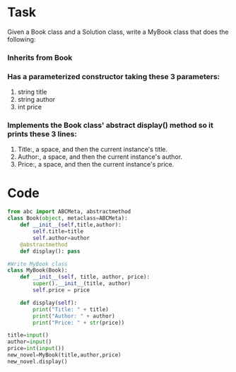 # Task 
Given a Book class and a Solution class, write a MyBook class that does the following:

### Inherits from Book
### Has a parameterized constructor taking these 3 parameters:
1. string title
2. string author
3. int price

### Implements the Book class' abstract display() method so it prints these 3 lines:
1. Title:, a space, and then the current instance's title.
2. Author:, a space, and then the current instance's author.
3. Price:, a space, and then the current instance's price.

# Code 
```python 
from abc import ABCMeta, abstractmethod
class Book(object, metaclass=ABCMeta):
    def __init__(self,title,author):
        self.title=title
        self.author=author   
    @abstractmethod
    def display(): pass

#Write MyBook class
class MyBook(Book):
    def __init__(self, title, author, price):
        super().__init__(title, author)
        self.price = price

    def display(self):
        print("Title: " + title)
        print("Author: " + author)
        print("Price: " + str(price))

title=input()
author=input()
price=int(input())
new_novel=MyBook(title,author,price)
new_novel.display()
```
